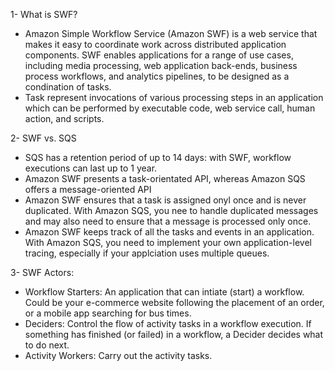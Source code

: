 1- What is SWF?

- Amazon Simple Workflow Service (Amazon SWF) is a web service that makes it easy to coordinate work across distributed application components. SWF enables applications for a range of use cases, including media processing, web application back-ends, business process workflows, and analytics pipelines, to be designed as a condination of tasks.
- Task represent invocations of various processing steps in an application which can be performed by executable code, web service call, human action, and scripts.

2- SWF vs. SQS

- SQS has a retention period of up to 14 days: with SWF, workflow executions can last up to 1 year.
- Amazon SWF presents a task-orientated API, whereas Amazon SQS offers a message-oriented API
- Amazon SWF ensures that a task is assigned onyl once and is never duplicated. With Amazon SQS, you nee to handle duplicated messages and may also need to ensure that a message is processed only once.
- Amazon SWF keeps track of all the tasks and events in an application. With Amazon SQS, you need to implement your own application-level tracing, especially if your applciation uses multiple queues.

3- SWF Actors:
- Workflow Starters: An application that can intiate (start) a workflow. Could be your e-commerce website following the placement of an order, or a mobile app searching for bus times.
- Deciders: Control the flow of activity tasks in a workflow execution. If something has finished (or failed) in a workflow, a Decider decides what to do next.
- Activity Workers: Carry out the activity tasks.
